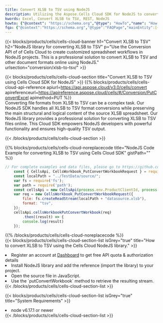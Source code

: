 ```yaml
---
title: Convert XLSB to TSV using NodeJS 
description: Utilizing the Aspose.Cells Cloud SDK for NodeJS to convert a XLSB format file to a TSV format file. 
kwords: Excel, Convert XLSB to TSV, REST, NodeJS
howto: {"@context": "https://schema.org","@type": "HowTo","name": "How to convert XLSB to TSV using the Cells Cloud NodeJS library.","description": "How to convert XLSB to TSV using the Cells Cloud NodeJS library.","image": {"@type": "ImageObject"},"url": "/nodejs/conversion/xlsb-to-tsv/","step": [{ "@type": "HowToStep","name": "How to convert XLSB to TSV using the Cells Cloud NodeJS library. step 1", "image": {"@type": "ImageObject",},"url": "/nodejs/conversion/xlsb-to-tsv/","text": "Register an account at <a href='https://dashboard.aspose.cloud/'>Dashboard</a> to get free API quota & authorization details",},{ "@type": "HowToStep","name": "How to convert XLSB to TSV using the Cells Cloud NodeJS library. step 1", "image": {"@type": "ImageObject",},"url": "/nodejs/conversion/xlsb-to-tsv/","text": "Install NodeJS library and add the reference (import the library) to your project.",},{ "@type": "HowToStep","name": "How to convert XLSB to TSV using the Cells Cloud NodeJS library. step 1", "image": {"@type": "ImageObject",},"url": "/nodejs/conversion/xlsb-to-tsv/","text": "Open the source file in JavaScript.",},{ "@type": "HowToStep","name": "How to convert XLSB to TSV using the Cells Cloud NodeJS library. step 1", "image": {"@type": "ImageObject",},"url": "/nodejs/conversion/xlsb-to-tsv/","text": "Use the `putConvertWorkbook` method to retrieve the resulting stream.",}, ],"supply": {"@type": "HowToSupply","name": "document"},"tool": [{"@type": "HowToTool","name": "Visual Studio, Visual Studio Code, WebStorm"},{"@type": "HowToTool","name": "Aspose Cells"}],"totalTime": "PT6M"}
fqa: {"@context":"https://schema.org","@type":"FAQPage","mainEntity":[{"@type":"Question","name":"Why convert file formats in C# using REST API?","acceptedAnswer":{"@type":"Answer","text":"Documents are encoded in many ways, and some files may be incompatible with the software you use. To open and read such files, just convert them to appropriate file formats.<br/><ol><li>Install .NET SDK and add the reference (import the library) to your project.</li><li>Open the source file in C# using REST API.</li><li>Call the PutConvertWorkbookRequest() method, passing an output filename with required extension.</li><li>Get the result of conversion as a separate file.</li></ol>"}},{"@type":"Question","name":"What file formats can I convert with your C# library?","acceptedAnswer":{"@type":"Answer","text":"We support a variety of file formats for conversion using .NET library, including XLSX, Excel, xls , PDF, CSV, HTML, Markdown, XML, PNG, JPG, TIFF, Json, TXT and many more."}},{"@type":"Question","name":"What is the maximum allowed file size for conversion using this .NET library?","acceptedAnswer":{"@type":"Answer","text":"There are no file size limits for format conversions using .NET library."}}]}
---
```



{{< blocks/products/cells/cells-cloud-banner h1="Convert XLSB to TSV" h2="NodeJS library for converting XLSB to TSV" p="Use the Conversion API of of Cells Cloud to create customized spreadsheet workflows in NodeJS projects. This is a professional solution to convert XLSB to TSV and other document formats online using NodeJS." urlsection="conversion/xlsb-to-tsv/" >}}

{{< blocks/products/cells/cells-cloud-section  title="Convert XLSB to TSV using Cells Cloud SDK for NodeJS" >}}
{{% blocks/products/cells/cells-cloud-api-reference  apiurl=https://api.aspose.cloud/v3.0/cells/convert  apireferenceurl=https://apireference.aspose.cloud/cells/#/Conversion/PutConvertExcel  apimethod=PUT %}}
<br/>
Converting file formats from XLSB to TSV can be a complex task. Our NodeJS SDK handles all XLSB to TSV format conversions while preserving the main structural and logical content of the source XLSB spreadsheet. Our NodeJS library provides a professional solution for converting XLSB to TSV files online. This Cloud SDK empowers NodeJS developers with powerful functionality and ensures high-quality TSV output.

{{< /blocks/products/cells/cells-cloud-section >}}

{{% blocks/products/cells/cells-cloud-noreplacecode title="NodeJS Code Example for converting XLSB to TSV using Cells Cloud SDK" gistPath="" %}}
 
```js
// For complete examples and data files, please go to https://github.com/aspose-cells-cloud/aspose-cells-cloud-node/
    const { CellsApi, CellsWorkbook_PutConvertWorkbookRequest } = require("asposecellscloud");
    const localPath = "../TestData/source/";
    var fs = require('fs');
    var path = require('path');
    const cellsApi = new CellsApi(process.env.ProductClientId, process.env.ProductClientSecret);
    var req = new CellsWorkbook_PutConvertWorkbookRequest({
        file: fs.createReadStream(localPath + "datasource.xlsb"),
        format: "tsv",
    });
    cellsApi.cellsWorkbookPutConvertWorkbook(req)
        .then((result) => {
        console.log(result)
    });
```
 
{{% /blocks/products/cells/cells-cloud-noreplacecode  %}}
<br/>
{{< blocks/products/cells/cells-cloud-section-list isGrey="true"  title="How to convert XLSB to TSV using the Cells Cloud NodeJS library." >}}
<li>Register an account at <a href="https://dashboard.aspose.cloud/">Dashboard</a> to get free API quota & authorization details</li>
<li>Install NodeJS library and add the reference (import the library) to your project.</li>
<li>Open the source file in JavaScript.</li>
<li>Use the `putConvertWorkbook` method to retrieve the resulting stream.</li>
{{< /blocks/products/cells/cells-cloud-section-list >}}

{{< blocks/products/cells/cells-cloud-section-list isGrey="true"  title="System Requirements" >}}
<li>node v6.17.1 or newer</li>
{{< /blocks/products/cells/cells-cloud-section-list >}}
